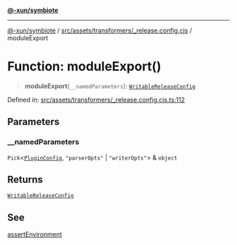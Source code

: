 [**@-xun/symbiote**](../../../../../README.md)

***

[@-xun/symbiote](../../../../../README.md) / [src/assets/transformers/\_release.config.cjs](../README.md) / moduleExport

# Function: moduleExport()

> **moduleExport**(`__namedParameters`): [`WritableReleaseConfig`](../type-aliases/WritableReleaseConfig.md)

Defined in: [src/assets/transformers/\_release.config.cjs.ts:112](https://github.com/Xunnamius/symbiote/blob/6725748dfdd624ec897edfc2b0854ca2e21094bc/src/assets/transformers/_release.config.cjs.ts#L112)

## Parameters

### \_\_namedParameters

`Pick`\<[`PluginConfig`](../type-aliases/PluginConfig.md), `"parserOpts"` \| `"writerOpts"`\> & `object`

## Returns

[`WritableReleaseConfig`](../type-aliases/WritableReleaseConfig.md)

## See

[assertEnvironment](assertEnvironment.md)
